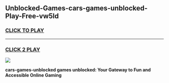 
## Unblocked-Games-cars-games-unblocked-Play-Free-vw5ld
<h3>
<a href="https://premium76.site?title=cars-games-unblocked&ref=10A">CLICK TO PLAY</a></h3>
<hr>

<h3>
<a href="https://premium76.site?title=cars-games-unblocked&ref=10A">CLICK 2 PLAY</a>
  
</h3>

<a href="https://premium76.site?title=cars-games-unblocked&ref=10A"><img src="https://clearcache.store/games.png"></a>


**cars-games-unblocked games unblocked: Your Gateway to Fun and Accessible Online Gaming**
